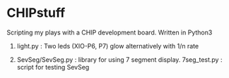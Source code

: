 # CHIPstuff
Scripting my plays with a CHIP development board. Written in Python3

1. light.py : Two leds (XIO-P6, P7) glow alternatively with 1/n rate

2. SevSeg/SevSeg.py : library for using 7 segment display.
   7seg_test.py : script for testing SevSeg
